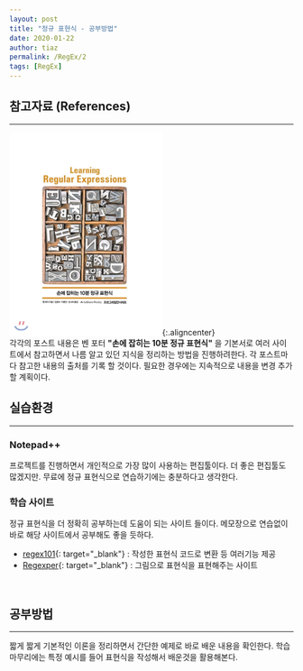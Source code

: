 ```yaml
---
layout: post
title: "정규 표현식 - 공부방법"
date: 2020-01-22
author: tiaz
permalink: /RegEx/2
tags: [RegEx]
---
```

## 참고자료 (References)
---
![손에 잡히는 10분 정규 표현식](/assets/img/content/RegEx/RegEx-book.png){:.aligncenter}
<br>
각각의 포스트 내용은 벤 포터 **"손에 잡히는 10분 정규 표현식"** 을 기본서로 여러 사이트에서 참고하면서 나름 알고 있던 지식을 정리하는 방법을 진행하려한다. 각 포스트마다 참고한 내용의 출처를 기록 할 것이다. 필요한 경우에는 지속적으로 내용을 변경 추가 할 계획이다.
<br/>

## 실습환경
---
### Notepad++
프로젝트를 진행하면서 개인적으로 가장 많이 사용하는 편집툴이다. 더 좋은 편집툴도 많겠지만. 무료에 정규 표현식으로 연습하기에는 충분하다고 생각한다.
<br/>

### 학습 사이트
정규 표현식을 더 정확히 공부하는데 도움이 되는 사이트 들이다. 메모장으로 연습없이 바로 해당 사이트에서 공부해도 좋을 듯하다.
- [regex101](https://regex101.com/){: target="_blank"} : 작성한 표현식 코드로 변환 등 여러기능 제공
- [Regexper](https://regexper.com/){: target="_blank"} : 그림으로 표현식을 표현해주는 사이트
<br/>

## 공부방법
---
짧게 짧게 기본적인 이론을 정리하면서 간단한 예제로 바로 배운 내용을 확인한다. 학습 마무리에는 특정 예시를 들어 표현식을 작성해서 배운것을 활용해본다.
<br/>